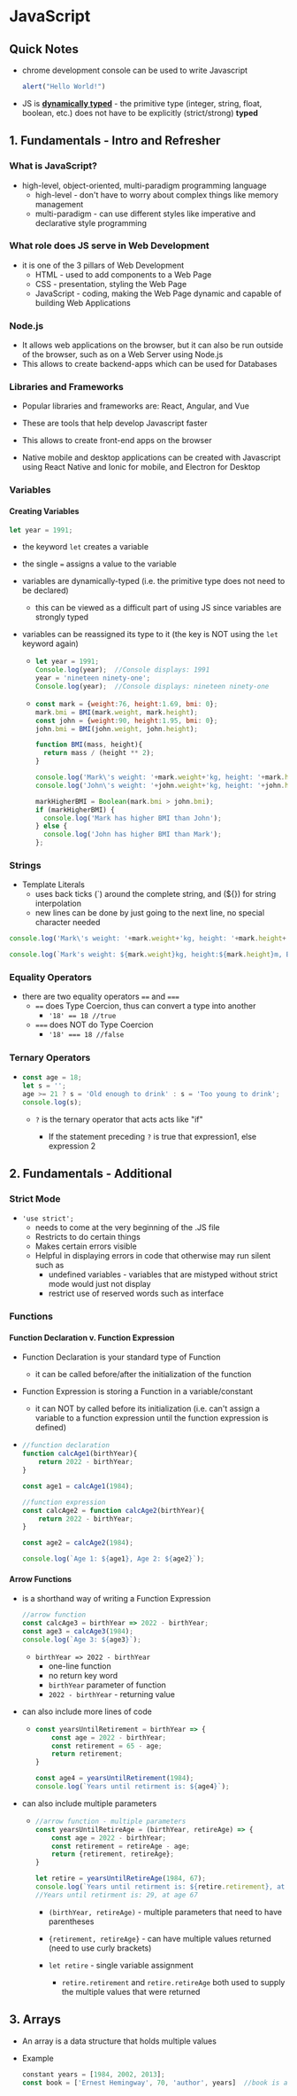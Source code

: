 # JavaScript

## Quick Notes

* chrome development console can be used to write Javascript

  ```javascript
  alert("Hello World!")
  ```

* JS is **<u>dynamically typed</u>** - the primitive type (integer, string, float, boolean, etc.) does not have to be explicitly (strict/strong) **typed**

## 1. Fundamentals - Intro and Refresher

### What is JavaScript?

* high-level, object-oriented, multi-paradigm programming language
  * high-level - don't have to worry about complex things like memory management
  * multi-paradigm - can use different styles like imperative and declarative style programming

### What role does JS serve in Web Development

* it is one of the 3 pillars of Web Development
  * HTML - used to add components to a Web Page
  * CSS - presentation, styling the Web Page
  * JavaScript - coding, making the Web Page dynamic and capable of building Web Applications

### Node.js

* It allows web applications on the browser, but it can also be run outside of the browser, such as on a Web Server using Node.js
* This allows to create backend-apps which can be used for Databases

### Libraries and Frameworks

* Popular libraries and frameworks are: React, Angular, and Vue

* These are tools that help develop Javascript faster

* This allows to create front-end apps on the browser

* Native mobile and desktop applications can be created with Javascript using React Native and  Ionic for mobile, and Electron for Desktop

  

### Variables

#### Creating Variables

```javascript
let year = 1991;
```

* the keyword `let` creates a variable

* the single `=` assigns a value to the variable

* variables are dynamically-typed (i.e. the primitive type does not need to be declared)

  * this can be viewed as a difficult part of using JS since variables are strongly typed

* variables can be reassigned its type to it (the key is NOT using the `let` keyword again)

  * ```javascript
    let year = 1991;
    Console.log(year);  //Console displays: 1991
    year = 'nineteen ninety-one';
    Console.log(year);  //Console displays: nineteen ninety-one
    ```

  * ```javascript
    const mark = {weight:76, height:1.69, bmi: 0};
    mark.bmi = BMI(mark.weight, mark.height); 
    const john = {weight:90, height:1.95, bmi: 0};
    john.bmi = BMI(john.weight, john.height); 
    
    function BMI(mass, height){
      return mass / (height ** 2);
    }
    
    console.log('Mark\'s weight: '+mark.weight+'kg, height: '+mark.height+'m, BMI: '+mark.bmi);
    console.log('John\'s weight: '+john.weight+'kg, height: '+john.height+'m, BMI: '+john.bmi);
    
    markHigherBMI = Boolean(mark.bmi > john.bmi);
    if (markHigherBMI) {
      console.log('Mark has higher BMI than John');
    } else {
      console.log('John has higher BMI than Mark');
    };
    ```

    


### Strings

* Template Literals
  * uses back ticks (`)  around the complete string, and (${})  for string interpolation
  * new lines can be done by just going to the next line, no special character needed 

```javascript
console.log('Mark\'s weight: '+mark.weight+'kg, height: '+mark.height+'m, BMI: '+mark.bmi);

console.log(`Mark's weight: ${mark.weight}kg, height:${mark.height}m, BMI:${+mark.bmi}`);
```



### Equality Operators

* there are two equality operators `==` and `===`
  * `==` does Type Coercion, thus can convert a type into another
    * `'18' == 18 //true`
  * `===` does NOT do Type Coercion
    * `'18' === 18 //false`

##### 

### Ternary Operators

* ```javascript
  const age = 18;
  let s = '';
  age >= 21 ? s = 'Old enough to drink' : s = 'Too young to drink';
  console.log(s);
  ```

  * `?` is the ternary operator that acts acts like "if"

    * If the statement preceding `?` is true that expression1, else expression 2

    

## 2. Fundamentals - Additional

### Strict Mode

* `'use strict';`
  * needs to come at the very beginning of the .JS file
  * Restricts to do certain things
  * Makes certain errors visible
  * Helpful in displaying errors in code that otherwise may run silent such as
    * undefined variables - variables that are mistyped without strict mode would just not display
    * restrict use of reserved words such as interface

### Functions

#### Function Declaration v. Function Expression

* Function Declaration is your standard type of Function

  * it can be called before/after the initialization of the function

* Function Expression is storing a Function in a variable/constant

  * it can NOT by called before its initialization (i.e. can't assign a variable to a function expression until the function expression is defined)

* ```javascript
  //function declaration
  function calcAge1(birthYear){
      return 2022 - birthYear;
  }
  
  const age1 = calcAge1(1984);
  
  //function expression
  const calcAge2 = function calcAge2(birthYear){
      return 2022 - birthYear;
  }
  
  const age2 = calcAge2(1984);
  
  console.log(`Age 1: ${age1}, Age 2: ${age2}`);
  ```

#### Arrow Functions

* is a shorthand way of writing a Function Expression

  ```javascript
  //arrow function
  const calcAge3 = birthYear => 2022 - birthYear;
  const age3 = calcAge3(1984);
  console.log(`Age 3: ${age3}`);
  ```

  * `birthYear => 2022 - birthYear` 
    * one-line function
    * no return key word
    * `birthYear` parameter of function
    * `2022 - birthYear` - returning value

* can also include more lines of code

  * ```javascript
    const yearsUntilRetirement = birthYear => {
        const age = 2022 - birthYear;
        const retirement = 65 - age;
        return retirement;
    }
    
    const age4 = yearsUntilRetirement(1984);
    console.log(`Years until retirment is: ${age4}`);
    ```

* can also include multiple parameters

  * ```javascript
    //arrow function - multiple parameters
    const yearsUntilRetireAge = (birthYear, retireAge) => {
        const age = 2022 - birthYear;
        const retirement = retireAge - age;
        return {retirement, retireAge};
    }
    
    let retire = yearsUntilRetireAge(1984, 67);
    console.log(`Years until retirment is: ${retire.retirement}, at age ${retire.retireAge}`); 
    //Years until retirment is: 29, at age 67
    ```

    * `(birthYear, retireAge)` - multiple parameters that need to have parentheses 

    * `{retirement, retireAge}` - can have multiple values returned (need to use curly brackets)

    * `let retire` - single variable assignment

      * `retire.retirement` and `retire.retireAge` both used to supply the multiple values that were returned

        

## 3. Arrays

* An array is a data structure that holds multiple values

* Example

  ```javascript
  constant years = [1984, 2002, 2013];
  const book = ['Ernest Hemingway', 70, 'author', years]  //book is an array with different datatypes
  ```

  